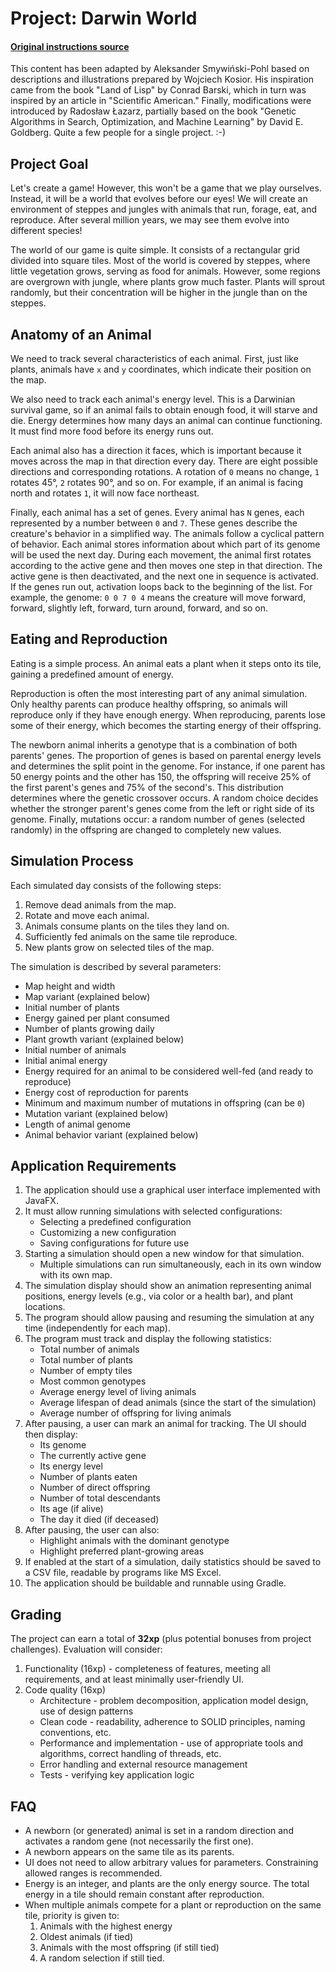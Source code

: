# Project: Darwin World

#### [Original instructions source](https://github.com/Soamid/obiektowe-lab/blob/proj-2024/proj/Readme.md)

This content has been adapted by Aleksander Smywiński-Pohl based on descriptions and illustrations prepared by Wojciech Kosior. His inspiration came from the book "Land of Lisp" by Conrad Barski, which in turn was inspired by an article in "Scientific American." Finally, modifications were introduced by Radosław Łazarz, partially based on the book "Genetic Algorithms in Search, Optimization, and Machine Learning" by David E. Goldberg. Quite a few people for a single project. :-)

## Project Goal

Let's create a game! However, this won't be a game that we play ourselves. Instead, it will be a world that evolves before our eyes! We will create an environment of steppes and jungles with animals that run, forage, eat, and reproduce. After several million years, we may see them evolve into different species!

The world of our game is quite simple. It consists of a rectangular grid divided into square tiles. Most of the world is covered by steppes, where little vegetation grows, serving as food for animals. However, some regions are overgrown with jungle, where plants grow much faster. Plants will sprout randomly, but their concentration will be higher in the jungle than on the steppes.

## Anatomy of an Animal

We need to track several characteristics of each animal. First, just like plants, animals have `x` and `y` coordinates, which indicate their position on the map.

We also need to track each animal's energy level. This is a Darwinian survival game, so if an animal fails to obtain enough food, it will starve and die. Energy determines how many days an animal can continue functioning. It must find more food before its energy runs out.

Each animal also has a direction it faces, which is important because it moves across the map in that direction every day. There are eight possible directions and corresponding rotations. A rotation of `0` means no change, `1` rotates 45°, `2` rotates 90°, and so on. For example, if an animal is facing north and rotates `1`, it will now face northeast.

Finally, each animal has a set of genes. Every animal has `N` genes, each represented by a number between `0` and `7`. These genes describe the creature's behavior in a simplified way. The animals follow a cyclical pattern of behavior. Each animal stores information about which part of its genome will be used the next day. During each movement, the animal first rotates according to the active gene and then moves one step in that direction. The active gene is then deactivated, and the next one in sequence is activated. If the genes run out, activation loops back to the beginning of the list. For example, the genome:
`0 0 7 0 4`
means the creature will move forward, forward, slightly left, forward, turn around, forward, and so on.

## Eating and Reproduction

Eating is a simple process. An animal eats a plant when it steps onto its tile, gaining a predefined amount of energy.

Reproduction is often the most interesting part of any animal simulation. Only healthy parents can produce healthy offspring, so animals will reproduce only if they have enough energy. When reproducing, parents lose some of their energy, which becomes the starting energy of their offspring.

The newborn animal inherits a genotype that is a combination of both parents' genes. The proportion of genes is based on parental energy levels and determines the split point in the genome. For instance, if one parent has 50 energy points and the other has 150, the offspring will receive 25% of the first parent's genes and 75% of the second's. This distribution determines where the genetic crossover occurs. A random choice decides whether the stronger parent's genes come from the left or right side of its genome. Finally, mutations occur: a random number of genes (selected randomly) in the offspring are changed to completely new values.

## Simulation Process

Each simulated day consists of the following steps:

1. Remove dead animals from the map.
2. Rotate and move each animal.
3. Animals consume plants on the tiles they land on.
4. Sufficiently fed animals on the same tile reproduce.
5. New plants grow on selected tiles of the map.

The simulation is described by several parameters:

* Map height and width
* Map variant (explained below)
* Initial number of plants
* Energy gained per plant consumed
* Number of plants growing daily
* Plant growth variant (explained below)
* Initial number of animals
* Initial animal energy
* Energy required for an animal to be considered well-fed (and ready to reproduce)
* Energy cost of reproduction for parents
* Minimum and maximum number of mutations in offspring (can be `0`)
* Mutation variant (explained below)
* Length of animal genome
* Animal behavior variant (explained below)

## Application Requirements

1. The application should use a graphical user interface implemented with JavaFX.
2. It must allow running simulations with selected configurations:
   * Selecting a predefined configuration
   * Customizing a new configuration
   * Saving configurations for future use
3. Starting a simulation should open a new window for that simulation.
   * Multiple simulations can run simultaneously, each in its own window with its own map.
4. The simulation display should show an animation representing animal positions, energy levels (e.g., via color or a health bar), and plant locations.
5. The program should allow pausing and resuming the simulation at any time (independently for each map).
6. The program must track and display the following statistics:
   * Total number of animals
   * Total number of plants
   * Number of empty tiles
   * Most common genotypes
   * Average energy level of living animals
   * Average lifespan of dead animals (since the start of the simulation)
   * Average number of offspring for living animals
7. After pausing, a user can mark an animal for tracking. The UI should then display:
   * Its genome
   * The currently active gene
   * Its energy level
   * Number of plants eaten
   * Number of direct offspring
   * Number of total descendants
   * Its age (if alive)
   * The day it died (if deceased)
8. After pausing, the user can also:
   * Highlight animals with the dominant genotype
   * Highlight preferred plant-growing areas
9. If enabled at the start of a simulation, daily statistics should be saved to a CSV file, readable by programs like MS Excel.
10. The application should be buildable and runnable using Gradle.

## Grading

The project can earn a total of **32xp** (plus potential bonuses from project challenges). Evaluation will consider:
1. Functionality (16xp) - completeness of features, meeting all requirements, and at least minimally user-friendly UI.
2. Code quality (16xp)
   * Architecture - problem decomposition, application model design, use of design patterns
   * Clean code - readability, adherence to SOLID principles, naming conventions, etc.
   * Performance and implementation - use of appropriate tools and algorithms, correct handling of threads, etc.
   * Error handling and external resource management
   * Tests - verifying key application logic

## FAQ

* A newborn (or generated) animal is set in a random direction and activates a random gene (not necessarily the first one).
* A newborn appears on the same tile as its parents.
* UI does not need to allow arbitrary values for parameters. Constraining allowed ranges is recommended.
* Energy is an integer, and plants are the only energy source. The total energy in a tile should remain constant after reproduction.
* When multiple animals compete for a plant or reproduction on the same tile, priority is given to:
  1. Animals with the highest energy
  2. Oldest animals (if tied)
  3. Animals with the most offspring (if still tied)
  4. A random selection if still tied.

